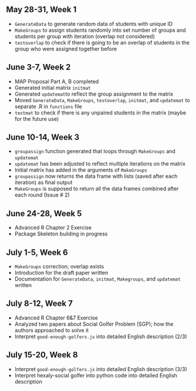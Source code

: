 ## May 28-31, Week 1
- `GenerateData` to generate random data of students with unique ID
- `MakeGroups` to assign students randomly into set number of groups
and students per group with iteration (overlap not considered)
- `testoverlap` to check if there is going to be an overlap of students
in the group who were assigned together before

## June 3-7, Week 2
- MAP Proposal Part A, B completed
- Generated initial matrix `initmat`
- Generated `updatemat`to reflect the group assignment to the matrix
- Moved `GenerateData`, `MakeGroups`, `testoverlap`, `initmat`, and `updatemat`
to separate .R in `functions` file
- `testmat` to check if there is any unpaired students in the matrix
  (maybe for the future use)

## June 10-14, Week 3
- `groupassign` function generated that loops through `MakeGroups` and `updatemat`
- `updatemat` has been adjusted to reflect multiple iterations on the matrix
- Initial matrix has added in the arguments of `MakeGroups`
- `groupassign` now returns the data frame with lists (saved after each iteration) as final output
- `MakeGroups` is supposed to return all the data frames combined after each round (Issue \# 2)

## June 24-28, Week 5
- Advanced R Chapter 2 Exercise
- Package Skeleton building in progress

## July 1-5, Week 6
- `MakeGroups` correction; overlap exists
- Introduction for the draft paper written
- Documentation for `GenerateData`, `initmat`, `Makegroups`, and `updatemat` written

## July 8-12, Week 7
- Advanced R Chapter 6&7 Exercise
- Analyzed two papers about Social Golfer Problem (SGP); how the authors approached to solve it
- Interpret `good-enough-golfers.js` into detailed English description (2/3)

## July 15-20, Week 8
- Interpret `good-enough-golfers.js` into detailed English description (3/3)
- Interpret hexaly-social golfer into python code into detailed English description
